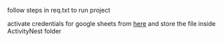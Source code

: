 follow steps in req.txt to run project

activate credentials for google sheets from [here](console.cloud.google.com) and store the file inside ActivityNest folder
